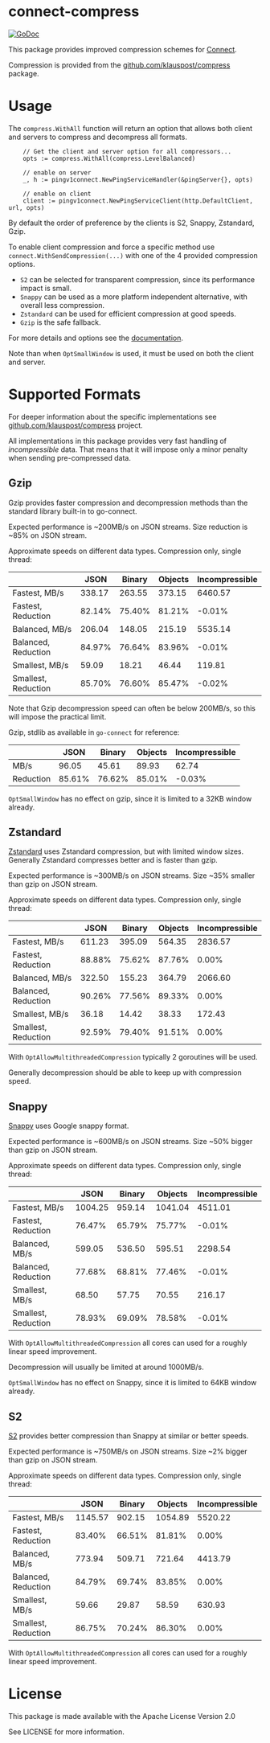# connect-compress

[![GoDoc](https://pkg.go.dev/badge/github.com/klauspost/connect-compress.svg)](https://pkg.go.dev/github.com/klauspost/connect-compress)

This package provides improved compression schemes for [Connect](https://github.com/connectrpc/connect-go).

Compression is provided from the [github.com/klauspost/compress](https://github.com/klauspost/compress) package.

# Usage

The `compress.WithAll` function will return an option that allows both client and servers to compress and decompress all
formats.

```
    // Get the client and server option for all compressors...
    opts := compress.WithAll(compress.LevelBalanced)

    // enable on server
    _, h := pingv1connect.NewPingServiceHandler(&pingServer{}, opts)

    // enable on client
    client := pingv1connect.NewPingServiceClient(http.DefaultClient, url, opts)

```

By default the order of preference by the clients is S2, Snappy, Zstandard, Gzip.

To enable client compression and force a specific method use `connect.WithSendCompression(...)`
with one of the 4 provided compression options.

* `S2` can be selected for transparent compression, since its performance impact is small.
* `Snappy` can be used as a more platform independent alternative, with overall less compression.
* `Zstandard` can be used for efficient compression at good speeds.
* `Gzip` is the safe fallback.

For more details and options see the [documentation](https://pkg.go.dev/github.com/klauspost/connect-compress).

Note than when `OptSmallWindow` is used, it must be used on both the client and server.

# Supported Formats

For deeper information about the specific implementations
see [github.com/klauspost/compress](https://github.com/klauspost/compress) project.

All implementations in this package provides very fast handling of *incompressible* data. That means that it will impose
only a minor penalty when sending pre-compressed data.

## Gzip

Gzip provides faster compression and decompression methods than the standard library built-in to go-connect.

Expected performance is ~200MB/s on JSON streams. Size reduction is ~85% on JSON stream.

Approximate speeds on different data types. Compression only, single thread:

|                    | JSON   | Binary | Objects | Incompressible |
|--------------------|--------|--------|---------|----------------|
|      Fastest, MB/s | 338.17 | 263.55 |  373.15 | 6460.57
| Fastest, Reduction | 82.14% | 75.40% |  81.21% | -0.01%
|     Balanced, MB/s | 206.04 | 148.05 |  215.19 | 5535.14
| Balanced, Reduction| 84.97% | 76.64% |  83.96% | -0.01%
|     Smallest, MB/s | 59.09  |  18.21 |   46.44 | 119.81
| Smallest, Reduction| 85.70% | 76.60% |  85.47% | -0.02%

Note that Gzip decompression speed can often be below 200MB/s, so this will impose the practical limit.

Gzip, stdlib as available in `go-connect` for reference:

|                    | JSON   | Binary | Objects | Incompressible |
|--------------------|--------|--------|---------|----------------|
|               MB/s | 96.05  |  45.61 |   89.93 | 62.74          |
|          Reduction | 85.61% | 76.62% |  85.01% | -0.03%         |

`OptSmallWindow` has no effect on gzip, since it is limited to a 32KB window already.

## Zstandard

[Zstandard](https://github.com/facebook/zstd) uses Zstandard compression, but with limited window sizes. Generally
Zstandard compresses better and is faster than gzip.

Expected performance is ~300MB/s on JSON streams. Size ~35% smaller than gzip on JSON stream.

Approximate speeds on different data types. Compression only, single thread:

|                     | JSON   | Binary | Objects | Incompressible |
|---------------------|--------|--------|---------|----------------|
|       Fastest, MB/s | 611.23 | 395.09 |  564.35 | 2836.57
|  Fastest, Reduction | 88.88% | 75.62% |  87.76% | 0.00%
|      Balanced, MB/s | 322.50 | 155.23 |  364.79 | 2066.60
| Balanced, Reduction | 90.26% | 77.56% |  89.33% | 0.00%
|      Smallest, MB/s | 36.18  |  14.42 |   38.33 | 172.43
| Smallest, Reduction | 92.59% | 79.40% |  91.51% | 0.00%

With `OptAllowMultithreadedCompression` typically 2 goroutines will be used.

Generally decompression should be able to keep up with compression speed.

## Snappy

[Snappy](https://github.com/google/snappy) uses Google snappy format.

Expected performance is ~600MB/s on JSON streams. Size ~50% bigger than gzip on JSON stream.

Approximate speeds on different data types. Compression only, single thread:

|                    | JSON   | Binary | Objects | Incompressible  |
|--------------------|---------|--------|---------|----------------|
|      Fastest, MB/s | 1004.25 | 959.14 | 1041.04 | 4511.01
| Fastest, Reduction | 76.47%  | 65.79% |  75.77% | -0.01%
|     Balanced, MB/s | 599.05  | 536.50 |  595.51 | 2298.54
| Balanced, Reduction| 77.68%  | 68.81% |  77.46% | -0.01%
|     Smallest, MB/s | 68.50   |  57.75 |   70.55 | 216.17
| Smallest, Reduction| 78.93%  | 69.09% |  78.58% | -0.01%

With `OptAllowMultithreadedCompression` all cores can used for a roughly linear speed improvement.

Decompression will usually be limited at around 1000MB/s.

`OptSmallWindow` has no effect on Snappy, since it is limited to 64KB window already.

## S2

[S2](https://github.com/klauspost/compress/tree/master/s2#s2-compression) provides better compression than Snappy at
similar or better speeds.

Expected performance is ~750MB/s on JSON streams. Size ~2% bigger than gzip on JSON stream.

Approximate speeds on different data types. Compression only, single thread:

|                    | JSON    | Binary | Objects | Incompressible |
|--------------------|---------|--------|---------|----------------|
|      Fastest, MB/s | 1145.57 | 902.15 | 1054.89 | 5520.22
| Fastest, Reduction | 83.40%  | 66.51% |  81.81% | 0.00%
|     Balanced, MB/s | 773.94  | 509.71 |  721.64 | 4413.79
| Balanced, Reduction| 84.79%  | 69.74% |  83.85% | 0.00%
|     Smallest, MB/s | 59.66   |  29.87 |   58.59 | 630.93
| Smallest, Reduction| 86.75%  | 70.24% |  86.30% | 0.00%

With `OptAllowMultithreadedCompression` all cores can used for a roughly linear speed improvement.

# License

This package is made available with the Apache License Version 2.0

See LICENSE for more information.
